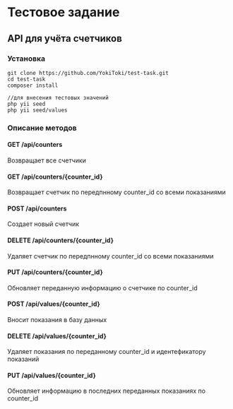 # Тестовое задание
## API для учёта счетчиков 

### Установка
```
git clone https://github.com/YokiToki/test-task.git
cd test-task
composer install

//для внесения тестовых значений
php yii seed
php yii seed/values
```

### Описание методов

#### GET /api/counters
Возвращает все счетчики
#### GET /api/counters/{counter_id}
Возвращает счетчик по передпнному counter_id со всеми показаниями
#### POST /api/counters
Создает новый счетчик
#### DELETE /api/counters/{counter_id}
Удаляет счетчик по передпнному counter_id со всеми показаниями
#### PUT /api/counters/{counter_id}
Обновляет переданную информацию о счетчике по counter_id
#### POST /api/values/{counter_id}
Вносит показания в базу данных
#### DELETE /api/values/{counter_id}
Удаляет показания по переданному counter_id и идентефикатору показаний
#### PUT /api/values/{counter_id}
Обновляет информацию в последних переданных показаниях по counter_id